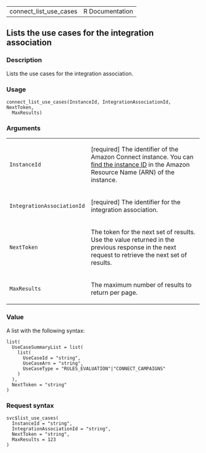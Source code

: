 <table style="width: 100%;">
<tbody>
<tr class="odd">
<td>connect_list_use_cases</td>
<td style="text-align: right;">R Documentation</td>
</tr>
</tbody>
</table>

## Lists the use cases for the integration association

### Description

Lists the use cases for the integration association.

### Usage

    connect_list_use_cases(InstanceId, IntegrationAssociationId, NextToken,
      MaxResults)

### Arguments

<table>
<colgroup>
<col style="width: 35%" />
<col style="width: 65%" />
</colgroup>
<tbody>
<tr class="odd">
<td><code
id="connect_list_use_cases_:_InstanceId">InstanceId</code></td>
<td><p>[required] The identifier of the Amazon Connect instance. You can
<a
href="https://docs.aws.amazon.com/connect/latest/adminguide/find-instance-arn.html">find
the instance ID</a> in the Amazon Resource Name (ARN) of the
instance.</p></td>
</tr>
<tr class="even">
<td><code
id="connect_list_use_cases_:_IntegrationAssociationId">IntegrationAssociationId</code></td>
<td><p>[required] The identifier for the integration
association.</p></td>
</tr>
<tr class="odd">
<td><code id="connect_list_use_cases_:_NextToken">NextToken</code></td>
<td><p>The token for the next set of results. Use the value returned in
the previous response in the next request to retrieve the next set of
results.</p></td>
</tr>
<tr class="even">
<td><code
id="connect_list_use_cases_:_MaxResults">MaxResults</code></td>
<td><p>The maximum number of results to return per page.</p></td>
</tr>
</tbody>
</table>

### Value

A list with the following syntax:

    list(
      UseCaseSummaryList = list(
        list(
          UseCaseId = "string",
          UseCaseArn = "string",
          UseCaseType = "RULES_EVALUATION"|"CONNECT_CAMPAIGNS"
        )
      ),
      NextToken = "string"
    )

### Request syntax

    svc$list_use_cases(
      InstanceId = "string",
      IntegrationAssociationId = "string",
      NextToken = "string",
      MaxResults = 123
    )
